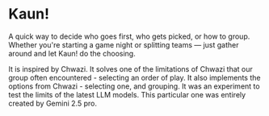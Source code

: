 # Kaun!

A quick way to decide who goes first, who gets picked, or how to group. Whether you're starting a game night or splitting teams — just gather around and let Kaun! do the choosing.

It is inspired by Chwazi. It solves one of the limitations of Chwazi that our group often encountered - selecting an order of play. It also implements the options from Chwazi - selecting one, and grouping. It was an experiment to test the limits of the latest LLM models. This particular one was entirely created by Gemini 2.5 pro.
